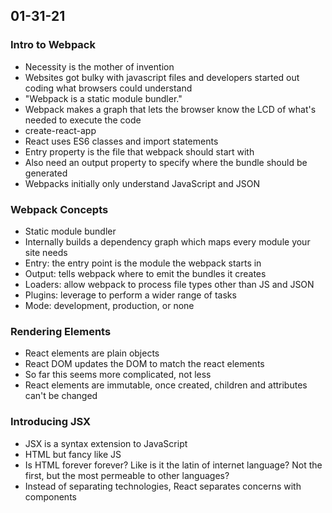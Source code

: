 ## 01-31-21

### Intro to Webpack
- Necessity is the mother of invention
- Websites got bulky with javascript files and developers started out coding what browsers could understand
- "Webpack is a static module bundler."
- Webpack makes a graph that lets the browser know the LCD of what's needed to execute the code
- create-react-app
- React uses ES6 classes and import statements
- Entry property is the file that webpack should start with
- Also need an output property to specify where the bundle should be generated
- Webpacks initially only understand JavaScript and JSON

### Webpack Concepts
- Static module bundler
- Internally builds a dependency graph which maps every module your site needs
- Entry: the entry point is the module the webpack starts in
- Output: tells webpack where to emit the bundles it creates
- Loaders: allow webpack to process file types other than JS and JSON
- Plugins: leverage to perform a wider range of tasks
- Mode: development, production, or none

### Rendering Elements
- React elements are plain objects
- React DOM updates the DOM to match the react elements
- So far this seems more complicated, not less
- React elements are immutable, once created, children and attributes can't be changed

### Introducing JSX
- JSX is a syntax extension to JavaScript
- HTML but fancy like JS
- Is HTML forever forever? Like is it the latin of internet language? Not the first, but the most permeable to other languages?
- Instead of separating technologies, React separates concerns with components
